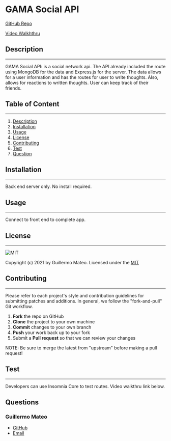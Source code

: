 # GAMA Social API
  
  [GitHub Repo](https://github.com/e1m3m0/gama-social)
  
  [Video Walkhthru](https://watch.screencastify.com/v/YClwQg10oLkawZRTYtVQ)

  ## Description
  --------------
    
  GAMA Social API: is a social network api. The API already included the route using MongoDB for the data and Express.js for the server. The data allows for a user information and has the routes for user to write thoughts. Also, allows for reactions to written thoughts. User can keep track of their friends.
   
  ## Table of Content
  -------------------

  1.   [Description](#description)
  2.   [Installation](#installation)
  3.   [Usage](#usage)
  4.   [License](#license)
  5.   [Contributing](#contributing)
  6.   [Test](#test)
  7.   [Question](#questions)
  
  ## Installation
  ---------------

  Back end server only. No install required.

  ## Usage
  --------

  Connect to front end to complete app.

  ## License
  ---------- 
      
   
  ![MIT](https://img.shields.io/badge/license-MIT-brightgreen)

  Copyright (c) 2021 by Guillermo Mateo. Licensed under the [MIT](https://choosealicense.com/licenses/mit)
  
  ## Contributing
  ---------------
    
  Please refer to each project's style and contribution guidelines for submitting patches and additions. In general, we follow the "fork-and-pull" Git workflow.

  1. **Fork** the repo on GitHub
  2. **Clone** the project to your own machine
  3. **Commit** changes to your own branch
  4. **Push** your work back up to your fork
  5. Submit a **Pull request** so that we can review your changes

  NOTE: Be sure to merge the latest from "upstream" before making a pull request!

  ## Test
  -------
  
  Developers can use Insomnia Core to test routes. Video walkthru link below.

  ## Questions

  ### Guillermo Mateo
  *   [GitHub](https://github.com/e1m3m0)
  *   [Email](mailto:gamateo@gmail.com)
